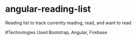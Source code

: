 # angular-reading-list
Reading list to track currently reading, read, and want to read 

#Technologies Used
Bootstrap, Angular, Firebase
